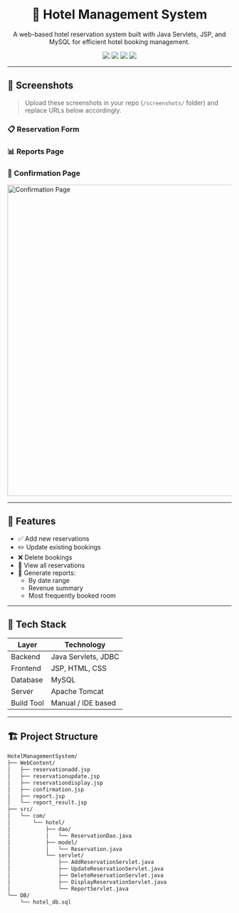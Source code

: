 <h1 align="center">🏨 Hotel Management System</h1>

<p align="center">
  A web-based hotel reservation system built with Java Servlets, JSP, and MySQL for efficient hotel booking management.
</p>

<p align="center">
  <img src="https://img.shields.io/badge/Java-ED8B00?style=for-the-badge&logo=java&logoColor=white"/>
  <img src="https://img.shields.io/badge/JSP-007396?style=for-the-badge&logo=java&logoColor=white"/>
  <img src="https://img.shields.io/badge/Tomcat-F8DC75?style=for-the-badge&logo=apachetomcat&logoColor=black"/>
  <img src="https://img.shields.io/badge/MySQL-00758F?style=for-the-badge&logo=mysql&logoColor=white"/>
</p>

---

## 📸 Screenshots

> Upload these screenshots in your repo (`/screenshots/` folder) and replace URLs below accordingly.

### 📋 Reservation Form
[for reservation]:(<https://github.com/Chirashri/Hotel_Management_System/blob/main/addreservation.png>)

### 📊 Reports Page
[viewing the reporte]:(<https://github.com/Chirashri/Hotel_Management_System/blob/main/viewreservation.png>)

### 📃 Confirmation Page
<img src="screenshots/confirmation_page.png" alt="Confirmation Page" width="700"/>

---

## 🚀 Features

- ✅ Add new reservations
- ✏️ Update existing bookings
- ❌ Delete bookings
- 📂 View all reservations
- 📅 Generate reports:
  - By date range
  - Revenue summary
  - Most frequently booked room

---

## 🧰 Tech Stack

| Layer        | Technology               |
|--------------|---------------------------|
| Backend      | Java Servlets, JDBC       |
| Frontend     | JSP, HTML, CSS            |
| Database     | MySQL                     |
| Server       | Apache Tomcat             |
| Build Tool   | Manual / IDE based        |

---

## 🏗️ Project Structure

```bash
HotelManagementSystem/
├── WebContent/
│   ├── reservationadd.jsp
│   ├── reservationupdate.jsp
│   ├── reservationdisplay.jsp
│   ├── confirmation.jsp
│   ├── report.jsp
│   └── report_result.jsp
├── src/
│   └── com/
│       └── hotel/
│           ├── dao/
│           │   └── ReservationDao.java
│           ├── model/
│           │   └── Reservation.java
│           └── servlet/
│               ├── AddReservationServlet.java
│               ├── UpdateReservationServlet.java
│               ├── DeleteReservationServlet.java
│               ├── DisplayReservationServlet.java
│               └── ReportServlet.java
└── DB/
    └── hotel_db.sql
